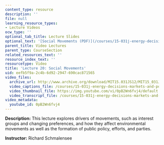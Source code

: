 ```yaml
---
content_type: resource
description: ''
file: null
learning_resource_types:
- Lecture Videos
ocw_type: ''
optional_tab_title: Lecture Slides
optional_text: '[Social Movements (PDF)](/courses/15-031j-energy-decisions-markets-and-policies-spring-2012/resources/mit15_031js12_lec20)'
parent_title: Video Lectures
parent_type: CourseSection
related_resources_text: ''
resource_index_text: ''
resourcetype: Video
title: 'Lecture 20: Social Movements'
uid: eefb5f9a-2c4b-6d92-2947-690cac871565
video_files:
  archive_url: http://www.archive.org/download/MIT15.031JS12/MIT15_031JS12_lec20_300k.mp4
  video_captions_file: /courses/15-031j-energy-decisions-markets-and-policies-spring-2012/63f41efd84cc5d99a324ce9ebe2a7c44_0pB2Wn6fvj4.vtt
  video_thumbnail_file: https://img.youtube.com/vi/0pB2Wn6fvj4/default.jpg
  video_transcript_file: /courses/15-031j-energy-decisions-markets-and-policies-spring-2012/8e91023e1d0524feb33db49cde73fa4d_0pB2Wn6fvj4.pdf
video_metadata:
  youtube_id: 0pB2Wn6fvj4
---
```


**Description:** This lecture explores drivers of movements, such as interest groups and changing preferences, and how they affect environmental movements as well as the formation of public policy, efforts, and parties.

**Instructor:** Richard Schmalensee